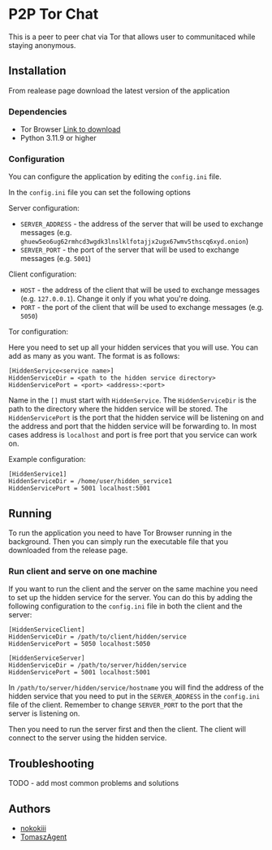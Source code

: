 # P2P Tor Chat

This is a peer to peer chat via Tor that allows user to communitaced while staying anonymous.

## Installation

From realease page download the latest version of the application

### Dependencies

- Tor Browser [Link to download](https://www.torproject.org/download/)
- Python 3.11.9 or higher

### Configuration

You can configure the application by editing the `config.ini` file.

In the `config.ini` file you can set the following options

Server configuration:
- `SERVER_ADDRESS` - the address of the server that will be used to exchange messages (e.g. `ghuew5eo6ug62rmhcd3wgdk3lnslklfotajjx2ugx67wmv5thscq6xyd.onion`)
- `SERVER_PORT` - the port of the server that will be used to exchange messages (e.g. `5001`)

Client configuration:
- `HOST` - the address of the client that will be used to exchange messages (e.g. `127.0.0.1`). Change it only if you what you're doing.
- `PORT` - the port of the client that will be used to exchange messages (e.g. `5050`)

Tor configuration:

Here you need to set up all your hidden services that you will use. You can add as many as you want. The format is as follows:

```
[HiddenService<service name>]
HiddenServiceDir = <path to the hidden service directory>
HiddenServicePort = <port> <address>:<port>
```

Name in the `[]` must start with `HiddenService`. The `HiddenServiceDir` is the path to the directory where the hidden service will be stored. The `HiddenServicePort` is the port that the hidden service will be listening on and the address and port that the hidden service will be forwarding to. In most cases address is `localhost` and port is free port that you service can work on.

Example configuration:

```
[HiddenService1]
HiddenServiceDir = /home/user/hidden_service1
HiddenServicePort = 5001 localhost:5001
```

## Running

To run the application you need to have Tor Browser running in the background. Then you can simply run the executable file that you downloaded from the release page.

### Run client and serve on one machine

If you want to run the client and the server on the same machine you need to set up the hidden service for the server. You can do this by adding the following configuration to the `config.ini` file in both the client and the server:

```
[HiddenServiceClient]
HiddenServiceDir = /path/to/client/hidden/service
HiddenServicePort = 5050 localhost:5050

[HiddenServiceServer]
HiddenServiceDir = /path/to/server/hidden/service
HiddenServicePort = 5001 localhost:5001
```

In `/path/to/server/hidden/service/hostname` you will find the address of the hidden service that you need to put in the `SERVER_ADDRESS` in the `config.ini` file of the client. Remember to change `SERVER_PORT` to the port that the server is listening on.

Then you need to run the server first and then the client. The client will connect to the server using the hidden service.

## Troubleshooting

TODO - add most common problems and solutions

## Authors

- [nokokiii](www.github.com/nokokiii)
- [TomaszAgent](www.github.com/TomaszAgent)
